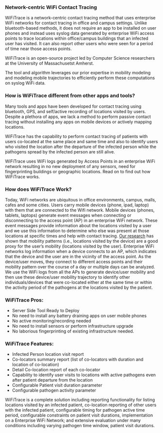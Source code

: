 
### Network-centric WiFi Contact Tracing

WiFiTrace is a network-centric contact tracing method that uses enterprise WiFi networks for contact tracing in office and campus settings. Unlike bluetooth-based methods, it does not require an app to be installed on user phones and instead uses syslog data generated by enterprise WiFi access points to trace locations within office/campus buildings that an infected user has visited. It can also report other users who were seen for a period of time near those access points.

WiFiTrace is an open-source project led by Computer Science researchers at the University of Massachusetst Amherst.

The tool and algorithm leverages our prior expertise in mobility modeling and modeling mobile trajectories to efficiently perform these computations on syslog WiFi data.

### How is WiFiTrace different from other apps and tools?

Many tools and apps have been developed for contact tracing using bluetooth, GPS, and self/active recording of locations visited by users. Despite a plethora of apps, we lack a method to perform passive contact tracing without installing any apps on mobile devices or actively mapping locations.

WiFiTrace has the capability to perform contact tracing of patients with users co-located at the same place and same time and also to identify users who visited the location after the departure of the infected person while the pathogens spread by the infected person are still alive.

WiFiTrace uses WiFi logs generated by Access Points in an enterprise WiFi network resulting in no new deployment of any sensors, need for fingerprinting buildings or geographic locations. Read on to find out how WiFiTrace works.

### How does WiFiTrace Work?

Today, WiFi networks are ubiquitous in office environments, campus, malls, cafes and some cities. Users carry mobile devices (phone, ipad, laptop) with them that are connected to the Wifi network. Mobile devices (phones, tablets, laptops) generate event messages when connecting or disconnecting to the access point (AP) in an enterprise WiFi network. These event messages provide information about the locations visited by a user and we use this information to determine who else was present at those locations at specific times and help with contact tracing. [Our research](https://arxiv.org/abs/2003.08512) has shown that mobility patterns (i.e., locations visited by the device) are a good proxy for the user’s mobility (locations visited by the user). Enterprise WiFi networks log information when a device connects to an AP, which indicates that the device and the user are in the vicinity of the access point. As the device/user moves, they connect to different access points and their mobility pattern over the course of a day or multiple days can be analyzed.
We use the WiFi logs from all the APs to generate device/user mobility and then use these device/user mobility trajectory to identify other individuals/devices that were co-located either at the same time or within the activity period of the pathogens at the locations visited by the patient.


### WiFiTrace Pros:

* Server Side Tool Ready to Deploy
* No need to install any battery draining apps on user mobile phones
* No active monitoring/recording needed
* No need to install sensors or perform infrastructure upgrade
* No laborious fingerprinting of existing infrastructure needed.

### WiFiTrace Features:

* Infected Person location visit report
* Co-locators summary report (list of co-locators with duration and location of co-location)
* Detail Co-location report of each co-locator
* Capability to identify user visits to locations with active pathogens even after patient departure from the location
* Configurable Patient visit duration parameter
* Configurable pathogen activity parameter  

WiFiTrace is a complete solution including reporting functionality for listing locations visited by an infected patient, co-location reporting of other users with the infected patient, configurable timing for pathogen active time period, configurable constraints on patient visit durations, implementation on a Enterprise WiFi Network; and extensive evaluation under many conditions including varying pathogen time window, patient visit durations.
